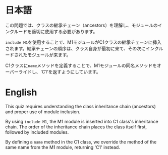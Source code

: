 # 日本語

この問題では、クラスの継承チェーン（ancestors）を理解し、モジュールのインクルードを適切に使用する必要があります。

`include M1`を使用することで、M1モジュールがC1クラスの継承チェーンに挿入されます。継承チェーンの順序は、クラス自身が最初に来て、その次にインクルードされたモジュールが来ます。

C1クラスに`name`メソッドを定義することで、M1モジュールの同名メソッドをオーバーライドし、'C1'を返すようにしています。

# English

This quiz requires understanding the class inheritance chain (ancestors) and proper use of module inclusion.

By using `include M1`, the M1 module is inserted into C1 class's inheritance chain. The order of the inheritance chain places the class itself first, followed by included modules.

By defining a `name` method in the C1 class, we override the method of the same name from the M1 module, returning 'C1' instead.